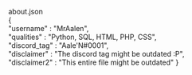 about.json    
{  
"username" : "MrAalen",  
"qualities" : "Python, SQL, HTML, PHP, CSS",  
"discord_tag" : "Aale'N#0001",  
"disclaimer" : "The discord tag might be outdated :P",  
"disclaimer2" : "This entire file might be outdated"
}  

<!---
MrAalen/MrAalen is a ✨ special ✨ repository because its `README.md` (this file) appears on your GitHub profile.
You can click the Preview link to take a look at your changes.
--->
